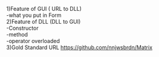1)Feature of GUI ( URL to DLL)\
      -what you put in Form\
2)Feature of DLL (DLL to GUI)\
      -Constructor\
      -method\
      -operator overloaded\
3)Gold Standard URL
https://github.com/nnjwsbrdn/Matrix
